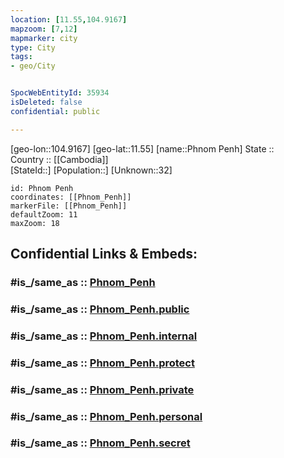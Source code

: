 ```yaml
---
location: [11.55,104.9167] 
mapzoom: [7,12] 
mapmarker: city 
type: City
tags:
- geo/City


SpocWebEntityId: 35934
isDeleted: false
confidential: public

---
```

[geo-lon::104.9167] 
[geo-lat::11.55] 
[name::Phnom Penh] 
State ::  
Country :: [[Cambodia]]  
[StateId::] 
[Population::] 
[Unknown::32] 


```leaflet
id: Phnom Penh
coordinates: [[Phnom_Penh]] 
markerFile: [[Phnom_Penh]] 
defaultZoom: 11 
maxZoom: 18
```


## Confidential Links & Embeds: 

### #is_/same_as :: [Phnom_Penh](/_Standards/Earth/Continent/Asia/Asia~South~East/Cambodia/Provinces~Cambodia/Phnom_Penh/City/Phnom_Penh.md) 

### #is_/same_as :: [Phnom_Penh.public](/_public/Earth/Continent/Asia/Asia~South~East/Cambodia/Provinces~Cambodia/Phnom_Penh/City/Phnom_Penh.public.md) 

### #is_/same_as :: [Phnom_Penh.internal](/_internal/Earth/Continent/Asia/Asia~South~East/Cambodia/Provinces~Cambodia/Phnom_Penh/City/Phnom_Penh.internal.md) 

### #is_/same_as :: [Phnom_Penh.protect](/_protect/Earth/Continent/Asia/Asia~South~East/Cambodia/Provinces~Cambodia/Phnom_Penh/City/Phnom_Penh.protect.md) 

### #is_/same_as :: [Phnom_Penh.private](/_private/Earth/Continent/Asia/Asia~South~East/Cambodia/Provinces~Cambodia/Phnom_Penh/City/Phnom_Penh.private.md) 

### #is_/same_as :: [Phnom_Penh.personal](/_personal/Earth/Continent/Asia/Asia~South~East/Cambodia/Provinces~Cambodia/Phnom_Penh/City/Phnom_Penh.personal.md) 

### #is_/same_as :: [Phnom_Penh.secret](/_secret/Earth/Continent/Asia/Asia~South~East/Cambodia/Provinces~Cambodia/Phnom_Penh/City/Phnom_Penh.secret.md)

